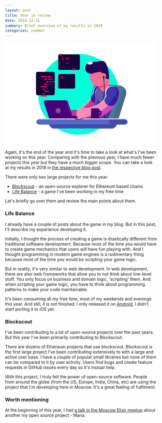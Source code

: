 ```yaml
---
layout: post
title: Year in review
date: 2019-12-31
summary: Brief overview of my results in 2019
categories: common
---
```


![results](/images/2019-12-31-developer.jpeg)

Again, it's the end of the year and it's time to take a look at what's I've been working on this year. Comparing with the previous year, I have much fewer projects this year but they have a much bigger scope. You сan take a look at my results in 2018 in [the respective blog post](https://www.badykov.com/common/2018/12/15/pride-and-prejudice/).

There were only two large projects for me this year:
- [Blockscout](https://github.com/poanetwork/blockscout) - an open-source explorer for Ethereum based chains
- [Life Balance](https://thoughtkraken.com/life_balance) - a game I've been working in my free time

Let's briefly go over them and review the main points about them.

### Life Balance

I already have a couple of posts about the game in my blog. But in this post, I'll describe my experience developing it.

Initially, I thought the process of creating a game is drastically different from traditional software development. Because most of the time you would have to create game mechanics that users will have fun playing with. And I thought programming in modern game engines is a rudimentary thing because most of the time you would be scripting your game logic.

But in reality, it's very similar to web development. In web development, there are also web frameworks that allow you to not think about low-level stuff. You only focus on business and domain logic, 'scripting' them. And when scripting your game logic, you have to think about programming patterns to make your code maintainable.

It's been consuming all my free time, most of my weekends and evenings this year. And still, it is not finished: I only released it on [Android](https://play.google.com/store/apps/details?id=com.thoughtkraken.lifebalance), I didn't start porting it to iOS yet.

### Blockscout

I've been contributing to a lot of open-source projects over the past years. But this year I've been primarily contributing to Blockscout.

There are dozens of Ethereum projects that use blockscout. Blockscout is the first large project I've been contributing extensively to with a large and active user base. I have a couple of popular small libraries but none of them can be compared to it by user activity. Users find bugs and create feature requests in GitHub issues every day so it's mutual help.

With this project, I truly felt the power of open-source software. People from around the globe (from the US, Europe, India, China, etc) are using the project that I'm developing here in Moscow. It's a great feeling of fulfilment.


### Worth mentioning

At the beginning of this year, I had [a talk in the Moscow Elixir meetup](https://www.badykov.com/talks/2019/03/07/mana-ethereum-client-written-elixir/) about another my open source project - Mana.
